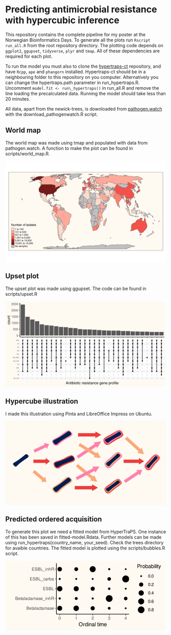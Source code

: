 # Predicting antimicrobial resistance with hypercubic inference

This repository contains the complete pipeline for my poster at the Norwegian Bioinformatics Days. To generate all the plots run `Rscript run_all.R` from the root repository directory. The plotting code depends on `ggplot2`, `ggupset`, `tidyverse`, `plyr` and `tmap`. All of these dependencies are required for each plot. 

To run the model you must also to clone the [hypertraps-ct](https://github.com/StochasticBiology/hypertraps-ct) repository, and have `Rcpp`, `ape` and `phangorn` installed. Hypertraps-ct should be in a neighbouring folder to this repository on you computer. Alternatively you can change the hypertraps.path parameter in run\_hypertraps.R. Uncomment `model.fit <- run\_hypertraps()` in run\_all.R and remove the line loading the precalculated data. Running the model should take less than 20 minutes.

All data, apart from the newick-trees, is downloaded from [pathogen.watch](pathogen.watch) with the download\_pathogenwatch.R script. 

## World map

The world map was made using tmap and populated with data from pathogen.watch. A function to make the plot can be found in scripts/world\_map.R.

![World map of Klebsiella isolates](figures/worldmap_poster.svg "Global distribution of whole-genome sequenced isolates")

## Upset plot

The upset plot was made using ggupset. The code can be found in scripts/upset.R

![Upset plot of the different resistance gene profiles](figures/upset_poster.svg "Upset plot over *Klebsiella pneumoniae* resistance profiles")

## Hypercube illustration

I made this illustration using Pinta and LibreOffice Impress on Ubuntu.

![Hypercube with Klebsiella isolates and three features](figures/kp_hypercube_poster.png "Hypercube with three features")

## Predicted ordered acquisition

To generate this plot we need a fitted model from HyperTraPS. One instance of this has been saved in fitted-model.Rdata. Further models can be made using run\_hypertraps(country\_name, your\_seed). Check the trees directory for avaible countries. The fitted model is plotted using the scripts/bubbles.R script. 

![Bubble plot depicting the probable ordering of gene acquisition](figures/bubbles_germany_poster.svg "Bubble plot")
